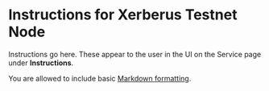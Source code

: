 # Instructions for Xerberus Testnet Node

Instructions go here. These appear to the user in the UI on the Service page under **Instructions**.

You are allowed to include basic [Markdown formatting](https://www.markdownguide.org/basic-syntax).
